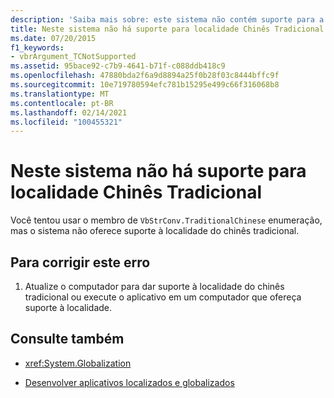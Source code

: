 ```yaml
---
description: 'Saiba mais sobre: este sistema não contém suporte para a localidade do chinês tradicional'
title: Neste sistema não há suporte para localidade Chinês Tradicional
ms.date: 07/20/2015
f1_keywords:
- vbrArgument_TCNotSupported
ms.assetid: 95bace92-c7b9-4641-b71f-c088ddb418c9
ms.openlocfilehash: 47880bda2f6a9d8894a25f0b28f03c8444bffc9f
ms.sourcegitcommit: 10e719780594efc781b15295e499c66f316068b8
ms.translationtype: MT
ms.contentlocale: pt-BR
ms.lasthandoff: 02/14/2021
ms.locfileid: "100455321"
---
```

# <a name="this-system-does-not-contain-support-for-the-traditional-chinese-locale"></a>Neste sistema não há suporte para localidade Chinês Tradicional

Você tentou usar o membro de `VbStrConv.TraditionalChinese` enumeração, mas o sistema não oferece suporte à localidade do chinês tradicional.  
  
## <a name="to-correct-this-error"></a>Para corrigir este erro  
  
1. Atualize o computador para dar suporte à localidade do chinês tradicional ou execute o aplicativo em um computador que ofereça suporte à localidade.  
  
## <a name="see-also"></a>Consulte também

- <xref:System.Globalization>

- [Desenvolver aplicativos localizados e globalizados](/visualstudio/ide/globalizing-and-localizing-applications)
